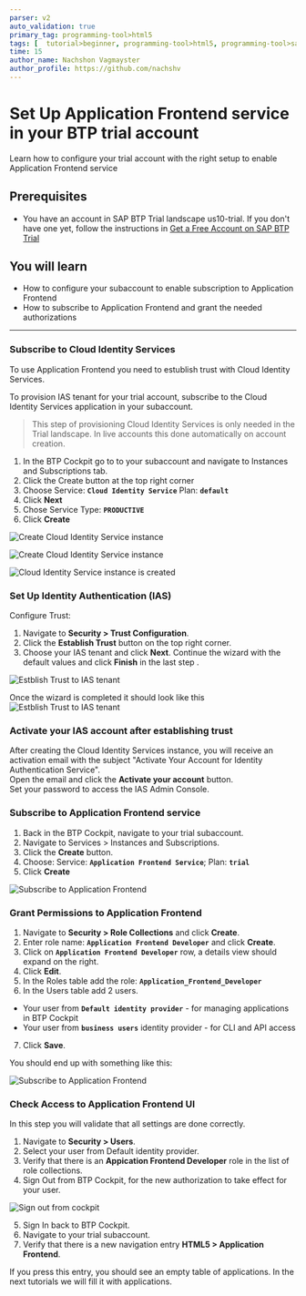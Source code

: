 ```yaml
---
parser: v2
auto_validation: true
primary_tag: programming-tool>html5
tags: [  tutorial>beginner, programming-tool>html5, programming-tool>sapui5, topic>user-interface ]
time: 15
author_name: Nachshon Vagmayster
author_profile: https://github.com/nachshv
---
```


# Set Up Application Frontend service in your BTP trial account
<!-- description --> Learn how to configure your trial account with the right setup to enable Application Frontend service

## Prerequisites   
  - You have an account in SAP BTP Trial landscape us10-trial. If you don't have one yet, follow the instructions in [Get a Free Account on SAP BTP Trial](hcp-create-trial-account)

## You will learn
- How to configure your subaccount to enable subscription to Application Frontend
- How to subscribe to Application Frontend and grant the needed authorizations


---

### Subscribe to Cloud Identity Services
To use Application Frontend you need to estublish trust with Cloud Identity Services. 

To provision IAS tenant for your trial account, subscribe to the Cloud Identity Services application in your subaccount. 

> This step of provisioning Cloud Identity Services is only needed in the Trial landscape. In live accounts this done automatically on account creation.  

1. In the BTP Cockpit go to to your subaccount and navigate to Instances and Subscriptions tab.
2. Click the Create button at the top right corner
3. Choose
    Service: **`Cloud Identity Service`**
    Plan: **`default`** 
4. Click **Next**
5. Chose
    Service Type: **`PRODUCTIVE`**
6. Click **Create**

![Create Cloud Identity Service instance](trial-subscribe-ias-1.png)

![Create Cloud Identity Service instance](trial-subscribe-ias-2.png)

![Cloud Identity Service instance is created](trial-subscribe-ias-3.png)


### Set Up Identity Authentication (IAS)

Configure Trust:
1. Navigate to **Security > Trust Configuration**.
2. Click the **Establish Trust** button on the top right corner.
3. Choose your IAS tenant and click **Next**. Continue the wizard with the default values and click **Finish** in the last step . 

![Estblish Trust to IAS tenant](trial-trust-ias-1.png)

Once the wizard is completed it should look like this
![Estblish Trust to IAS tenant](trial-trust-ias-2.png)


### Activate your IAS account after establishing trust
After creating the Cloud Identity Services instance, you will receive an activation email with the subject "Activate Your Account for Identity Authentication Service".  
Open the email and click the **Activate your account** button.  
Set your password to access the IAS Admin Console.  


### Subscribe to Application Frontend service

1. Back in the BTP Cockpit, navigate to your trial subaccount. 
2. Navigate to Services > Instances and Subscriptions.
3. Click the **Create** button.
5. Choose: Service: **`Application Frontend Service`**; Plan: **`trial`**  
6. Click **Create**

![Subscribe to Application Frontend](trial-subscribe-af-1.png)


### Grant Permissions to Application Frontend


1. Navigate to **Security > Role Collections** and click **Create**.
2. Enter role name: **`Application Frontend Developer`** and click **Create**.
3. Click on **`Application Frontend Developer`** row, a details view should expand on the right.
4. Click **Edit**.
5. In the Roles table add the role: **`Application_Frontend_Developer`**
6. In the Users table add 2 users. 
- Your user from **`Default identity provider`** - for managing applications in BTP Cockpit  
- Your user from **`business users`** identity provider - for CLI and API access

7. Click **Save**.  

You should end up with something like this:

![Subscribe to Application Frontend](trial-role-collection-2.png)


###  Check Access to Application Frontend UI

In this step you will validate that all settings are done correctly.

1. Navigate to **Security > Users**.
2. Select your user from Default identity provider.
3. Verify that there is an **Appication Frontend Developer** role in the list of role collections.
4. Sign Out from BTP Cockpit, for the new authorization to take effect for your user.

![Sign out from cockpit](trial-logout.png)

5. Sign In back to BTP Cockpit.
6. Navigate to your trial subaccount.
7. Verify that there is a new navigation entry **HTML5 > Application Frontend**. 

If you press this entry, you should see an empty table of applications. In the next tutorials we will fill it with applications.




